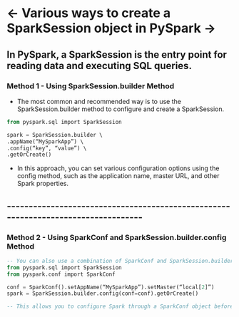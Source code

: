 # <- Various ways to create a SparkSession object in PySpark ->
## In PySpark, a SparkSession is the entry point for reading data and executing SQL queries.

### Method 1 - Using SparkSession.builder Method
- The most common and recommended way is to use the SparkSession.builder method to configure and create a SparkSession.
```sql
from pyspark.sql import SparkSession

spark = SparkSession.builder \
.appName(“MySparkApp”) \
.config(“key”, “value”) \
.getOrCreate()
```
- In this approach, you can set various configuration options using the config method, such as the application name, master URL, and other Spark properties.
## ----------------------------------------------------------------------------------
### Method 2 - Using SparkConf and SparkSession.builder.config Method
```sql
-- You can also use a combination of SparkConf and SparkSession.builder.config to set configuration options.
from pyspark.sql import SparkSession
from pyspark.conf import SparkConf

conf = SparkConf().setAppName(“MySparkApp”).setMaster(“local[2]”)
spark = SparkSession.builder.config(conf=conf).getOrCreate()

-- This allows you to configure Spark through a SparkConf object before creating the SparkSession.
```
